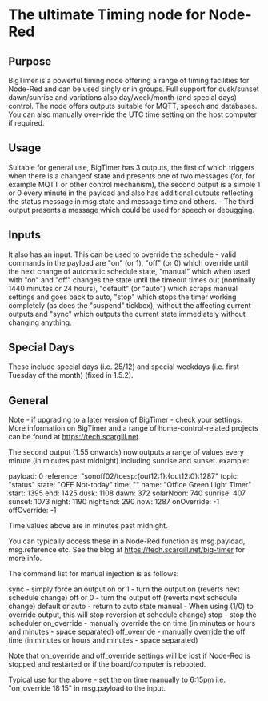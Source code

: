 # The ultimate Timing node for Node-Red

## Purpose
BigTimer is a powerful timing node offering a range of timing facilities for Node-Red and can be used singly or in groups. Full support for dusk/sunset dawn/sunrise and variations also day/week/month (and special days) control. The node offers outputs suitable for MQTT, speech and databases. You can also manually over-ride the UTC time setting on the host computer if required.

## Usage
Suitable for general use, BigTimer has 3 outputs, the first of which triggers when there is a changeof state and presents one of two messages (for, for example MQTT or other control mechanism), the second output is a simple 1 or 0 every minute in the payload and also has additional outputs reflecting the status message in msg.state and message time and others.  - The third output presents a message which could be used for speech or debugging. 

## Inputs
It also has an input. This can be used to override the schedule - valid commands in the payload are "on" (or 1), "off" (or 0) which override until the next change of automatic schedule state, "manual" which when used with "on" and "off" changes the state until the timeout times out (nominally 1440 minutes or 24 hours), "default" (or "auto") which scraps manual settings and goes back to auto, "stop" which stops the timer working completely (as does the "suspend" tickbox), without the affecting current outputs and "sync" which outputs the current state immediately without changing anything.

## Special Days
These include special days (i.e. 25/12) and special weekdays (i.e. first Tuesday of the month) (fixed in 1.5.2).

## General
Note - if upgrading to a later version of BigTimer - check your settings. More information on BigTimer and a range of home-control-related projects can be found at https://tech.scargill.net

The second output (1.55 onwards) now outputs a range of values every minute (in minutes past midnight) including sunrise and sunset. 
example:

payload: 0
reference: "sonoff02/toesp:{out12:1}:{out12:0}:1287"
topic: "status"
state: "OFF Not-today"
time: ""
name: "Office Green Light Timer"
start: 1395
end: 1425
dusk: 1108
dawn: 372
solarNoon: 740
sunrise: 407
sunset: 1073
night: 1190
nightEnd: 290
now: 1287
onOverride: -1
offOverride: -1

Time values above are in minutes past midnight.

You can typically access these in a Node-Red function as msg.payload, msg.reference etc. See the blog at https://tech.scargill.net/big-timer for more info.

The command list for manual injection is as follows:

sync                - simply force an output
on or 1             - turn the output on (reverts next schedule change)
off or 0            - turn the output off (reverts next schedule change)
default or auto     - return to auto state
manual              - When using (1/0) to override output, this will stop reversion at schedule change)
stop                - stop the scheduler
on_override         - manually override the on time (in minutes or hours and minutes - space separated)
off_override        - manually override the off time (in minutes or hours and minutes - space separated)

Note that on_override and off_override settings will be lost if Node-Red is stopped and restarted or if the board/computer is rebooted.

Typical use for the above - set the on time manually to 6:15pm i.e. "on_override 18 15" in msg.payload to the input.


